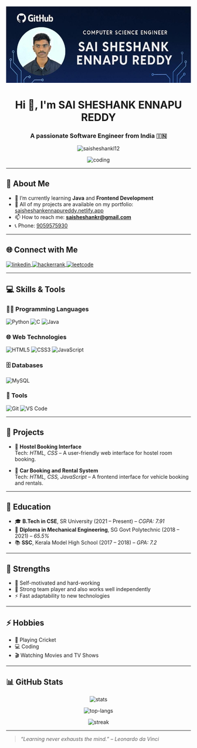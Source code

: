 ![logo](https://github.com/SaisheshankL12/SaisheshankL12/blob/main/banner.png.jpeg)
<h1 align="center">Hi 👋, I'm SAI SHESHANK ENNAPU REDDY</h1>
<h3 align="center">A passionate Software Engineer from India 🇮🇳</h3>

<p align="center">
  <img src="https://komarev.com/ghpvc/?username=saisheshankl12&label=Profile%20views&color=0e75b6&style=flat" alt="saisheshankl12" />
</p>

<p align="center">
  <img src="https://user-images.githubusercontent.com/55389276/140866485-8fb1c876-9a8f-4d6a-98dc-08c4981eaf70.gif" alt="coding" width="400"/>
</p>

---

## 🌱 About Me

- 🔭 I’m currently learning **Java** and **Frontend Development**
- 💼 All of my projects are available on my portfolio: [saisheshankennapureddy.netlify.app](https://saisheshankennapureddy.netlify.app)
- 📫 How to reach me: **saisheshankr@gmail.com**
- 📞 Phone: [9059575930](tel:+919059575930)

---

## 🌐 Connect with Me

<p align="left">
  <a href="https://www.linkedin.com/in/saisheshank-ennapureddy-4b37b8278" target="_blank">
    <img align="center" src="https://raw.githubusercontent.com/rahuldkjain/github-profile-readme-generator/master/src/images/icons/Social/linked-in-alt.svg" alt="linkedin" height="30" width="40" />
  </a>
  <a href="https://www.hackerrank.com/saisheshankr" target="_blank">
    <img align="center" src="https://raw.githubusercontent.com/rahuldkjain/github-profile-readme-generator/master/src/images/icons/Social/hackerrank.svg" alt="hackerrank" height="30" width="40" />
  </a>
  <a href="https://leetcode.com/saisheshankr" target="_blank">
    <img align="center" src="https://raw.githubusercontent.com/rahuldkjain/github-profile-readme-generator/master/src/images/icons/Social/leet-code.svg" alt="leetcode" height="30" width="40" />
  </a>
</p>

---

## 💻 Skills & Tools

### 👨‍💻 Programming Languages
![Python](https://img.shields.io/badge/-Python-3776AB?style=for-the-badge&logo=python&logoColor=white)
![C](https://img.shields.io/badge/-C-00599C?style=for-the-badge&logo=c&logoColor=white)
![Java](https://img.shields.io/badge/-Java-ED8B00?style=for-the-badge&logo=java&logoColor=white)

### 🌐 Web Technologies
![HTML5](https://img.shields.io/badge/-HTML5-E34F26?style=for-the-badge&logo=html5&logoColor=white)
![CSS3](https://img.shields.io/badge/-CSS3-1572B6?style=for-the-badge&logo=css3&logoColor=white)
![JavaScript](https://img.shields.io/badge/-JavaScript-F7DF1E?style=for-the-badge&logo=javascript&logoColor=black)

### 🗄️ Databases
![MySQL](https://img.shields.io/badge/-MySQL-4479A1?style=for-the-badge&logo=mysql&logoColor=white)

### 🔧 Tools
![Git](https://img.shields.io/badge/-Git-F05032?style=for-the-badge&logo=git&logoColor=white)
![VS Code](https://img.shields.io/badge/-VS%20Code-007ACC?style=for-the-badge&logo=visual-studio-code&logoColor=white)

---

## 🚀 Projects

- 🔹 **Hostel Booking Interface**  
  Tech: *HTML, CSS* – A user-friendly web interface for hostel room booking.

- 🔹 **Car Booking and Rental System**  
  Tech: *HTML, CSS, JavaScript* – A frontend interface for vehicle booking and rentals.

---

## 📘 Education

- 🎓 **B.Tech in CSE**, SR University (2021 – Present) – *CGPA: 7.91*
- 🏫 **Diploma in Mechanical Engineering**, SG Govt Polytechnic (2018 – 2021) – *65.5%*
- 📚 **SSC**, Kerala Model High School (2017 – 2018) – *GPA: 7.2*

---

## 💪 Strengths

- 🌟 Self-motivated and hard-working  
- 🤝 Strong team player and also works well independently  
- ⚡ Fast adaptability to new technologies

---

## ⚡ Hobbies

- 🏏 Playing Cricket  
- 💻 Coding  
- 🎬 Watching Movies and TV Shows

---

## 📊 GitHub Stats

<p align="center">
  <img src="https://github-readme-stats.vercel.app/api?username=saisheshankl12&show_icons=true&theme=radical" alt="stats"/>
</p>

<p align="center">
  <img src="https://github-readme-stats.vercel.app/api/top-langs?username=saisheshankl12&show_icons=true&locale=en&layout=compact&theme=radical" alt="top-langs"/>
</p>

<p align="center">
  <img src="https://github-readme-streak-stats.herokuapp.com/?user=saisheshankl12&theme=radical" alt="streak"/>
</p>

---

> *“Learning never exhausts the mind.” – Leonardo da Vinci*

